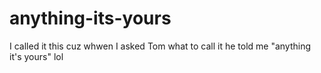 # anything-its-yours
I called it this cuz whwen I asked Tom what to call it he told me "anything it's yours" lol
